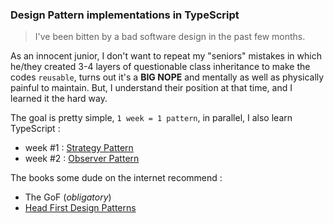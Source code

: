 ### Design Pattern implementations in TypeScript

> I've been bitten by a bad software design in the past few months.

As an innocent junior, I don't want to repeat my "seniors" mistakes in which he/they created 3-4 layers of questionable class inheritance to make the codes `reusable`, turns out it's a **BIG NOPE** and mentally as well as physically painful to maintain. But, I understand their position at that time, and I learned it the hard way.

The goal is pretty simple, `1 week = 1 pattern`, in parallel, I also learn TypeScript :
* week #1 : [Strategy Pattern](strategy/)
* week #2 : [Observer Pattern](observer/)


The books some dude on the internet recommend :
* The GoF (*obligatory*)
* [Head First Design Patterns](http://shop.oreilly.com/product/9780596007126.do)
